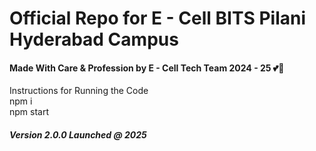 <h1>Official Repo for E - Cell BITS Pilani Hyderabad Campus</h1>

<h4>Made With Care & Profession by E - Cell Tech Team 2024 - 25 💕💝   </h4>
Instructions for Running the Code<br>
npm i <br>
npm start <br>

<h5> Version 2.0.0 Launched @ 2025 </h5>
 
 
